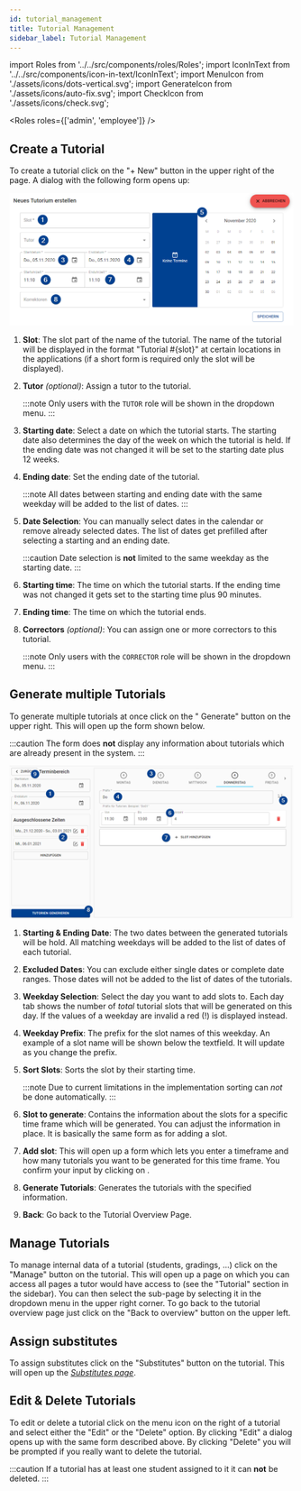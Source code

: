 ```yaml
---
id: tutorial_management
title: Tutorial Management
sidebar_label: Tutorial Management
---
```


import Roles from '../../src/components/roles/Roles';
import IconInText from '../../src/components/icon-in-text/IconInText';
import MenuIcon from './assets/icons/dots-vertical.svg';
import GenerateIcon from './assets/icons/auto-fix.svg';
import CheckIcon from './assets/icons/check.svg';

<Roles roles={['admin', 'employee']} />

## Create a Tutorial

To create a tutorial click on the "+ New" button in the upper right of the page. A dialog with the following form opens up:

![Form to add a tutorial](./assets/tutorial_form.png)

1. **Slot**: The slot part of the name of the tutorial. The name of the tutorial will be displayed in the format "Tutorial #{slot}" at certain locations in the applications (if a short form is required only the slot will be displayed).

1. **Tutor** _(optional)_: Assign a tutor to the tutorial.

    :::note
    Only users with the `TUTOR` role will be shown in the dropdown menu.
    :::

1. **Starting date**: Select a date on which the tutorial starts. The starting date also determines the day of the week on which the tutorial is held. If the ending date was not changed it will be set to the starting date plus 12 weeks.

1. **Ending date**: Set the ending date of the tutorial.

    :::note
    All dates between starting and ending date with the same weekday will be added to the list of dates.
    :::

1. **Date Selection**: You can manually select dates in the calendar or remove already selected dates. The list of dates get prefilled after selecting a starting and an ending date.

    :::caution
    Date selection is **not** limited to the same weekday as the starting date.
    :::

1. **Starting time**: The time on which the tutorial starts. If the ending time was not changed it gets set to the starting time plus 90 minutes.

1. **Ending time**: The time on which the tutorial ends.

1. **Correctors** _(optional)_: You can assign one or more correctors to this tutorial.

    :::note
    Only users with the `CORRECTOR` role will be shown in the dropdown menu.
    :::

## Generate multiple Tutorials

To generate multiple tutorials at once click on the "<IconInText icon={GenerateIcon} /> Generate" button on the upper right. This will open up the form shown below.

:::caution
The form does **not** display any information about tutorials which are already present in the system.
:::

![Form to generate multiple tutorials](./assets/generate_tutorials_form.png)

1. **Starting & Ending Date**: The two dates between the generated tutorials will be hold. All matching weekdays will be added to the list of dates of each tutorial.

1. **Excluded Dates**: You can exclude either single dates or complete date ranges. Those dates will not be added to the list of dates of the tutorials.

1. **Weekday Selection**: Select the day you want to add slots to. Each day tab shows the number of _total_ tutorial slots that will be generated on this day. If the values of a weekday are invalid a red (!) is displayed instead.

1. **Weekday Prefix**: The prefix for the slot names of this weekday. An example of a slot name will be shown below the textfield. It will update as you change the prefix.

1. **Sort Slots**: Sorts the slot by their starting time.

    :::note
    Due to current limitations in the implementation sorting can _not_ be done automatically.
    :::

1. **Slot to generate**: Contains the information about the slots for a specific time frame which will be generated. You can adjust the information in place. It is basically the same form as for adding a slot.

1. **Add slot**: This will open up a form which lets you enter a timeframe and how many tutorials you want to be generated for this time frame. You confirm your input by clicking on <IconInText icon={CheckIcon} />.

1. **Generate Tutorials**: Generates the tutorials with the specified information.

1. **Back**: Go back to the Tutorial Overview Page.

## Manage Tutorials

To manage internal data of a tutorial (students, gradings, ...) click on the "Manage" button on the tutorial. This will open up a page on which you can access all pages a tutor would have access to (see the "Tutorial" section in the sidebar). You can then select the sub-page by selecting it in the dropdown menu in the upper right corner. To go back to the tutorial overview page just click on the "Back to overview" button on the upper left.

## Assign substitutes

To assign substitutes click on the "Substitutes" button on the tutorial. This will open up the [_Substitutes page_](./substitutes).

## Edit & Delete Tutorials

To edit or delete a tutorial click on the menu icon <IconInText icon={MenuIcon} /> on the right of a tutorial and select either the "Edit" or the "Delete" option. By clicking "Edit" a dialog opens up with the same form described above. By clicking "Delete" you will be prompted if you really want to delete the tutorial.

:::caution
If a tutorial has at least one student assigned to it it can **not** be deleted.
:::
